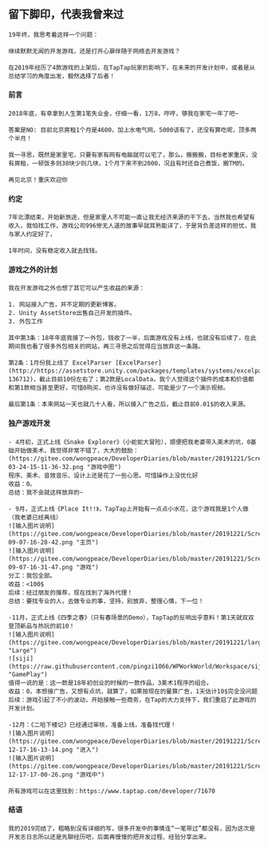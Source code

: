## 留下脚印，代表我曾来过
    19年终，我思考着这样一个问题：

    继续默默无闻的开发游戏，还是打开心扉伴随于网络去开发游戏？

    在2019年经历了4款游戏的上架后，在TapTap玩家的影响下，在未来的开发计划中，或者是从总结学习的角度出发，毅然选择了后者！

#### 前言
    2018年底，有幸拿到人生第1笔失业金，仔细一看，1万8，哼哼，够我在家宅一年了吧~
    
    答案是NO: 目前北京房租1个月是4600，加上水电气网，5000该有了，还没有算吃呢，顶多两个半月！

    我一寻思，既然是家里宅，只要有家有网有电脑就可以宅了，那么，搬搬搬，目标老家重庆，没有房租，一顿饭多则30块少则几块，1个月下来不到2000，况且有时还自己煮饭，搬TM的。

    再见北京！重庆欢迎你

#### 约定
    7年北漂结束，开始新旅途，但是家里人不可能一直让我无经济来源的干下去，当然我也希望有收入，我怕找工作，游戏公司996惨无人道的故事早就耳熟能详了，于是背负差这样的担忧，我与家人约定好了，

    1年时间，没有稳定收入就去找钱。

#### 游戏之外的计划
    我在开发游戏之外也想了其它可以产生收益的来源：

    1. 网站接入广告，并不定期的更新博客。
    2. Unity AssetStore出售自己开发的插件。
    3. 外包工作

    其中第3条：18年年底我接了一外包，钱收了一半，后面游戏没有上线，也就没有后续了，在此期间我也看了很多外包相关的网站，再三寻思之后觉得应当放弃这一条路。
    
    第2条：1月份我上线了 ExcelParser [ExcelParser](http://https://assetstore.unity.com/packages/templates/systems/excelparser-136712)，截止目前10份左右了；第2款是LocalData，我个人觉得这个插件的成本和价值都和第1款相当甚至更好，可惜0购买，也许没有做好描述，可能是少了一个演示视频。
    
    最后第1条：本来网站一天也就几十人看，所以接入广告之后，截止目前0.01$的收入来源。

#### 独产游戏开发
    - 4月初，正式上线《Snake Explorer》（小蛇蛇大冒险），顺便把我老婆带入美术的坑，0基础开始做美术，我觉得非常不错了，大大的鼓励：
    (https://gitee.com/wongpeace/DeveloperDiaries/blob/master/20191221/Screenshot_2019-03-24-15-11-36-32.png "游戏中图")
    程序、美术、音效音乐、设计上还是花了一些心思。可惜操作上没优化好
    收益：0。
    总结：我不会就这样放弃的~

    - 9月，正式上线《Place It!!》，TapTap上开始有一点点小水花，这个游戏我是1个人做（我老婆已经离线）
    ![输入图片说明](https://gitee.com/wongpeace/DeveloperDiaries/blob/master/20191221/Screenshot_2019-09-07-16-28-42.png "主页")
    ![输入图片说明](https://gitee.com/wongpeace/DeveloperDiaries/blob/master/20191221/Screenshot_2019-09-07-16-31-47.png "游戏")
    分工：我包全部。
    收益：<100$
    后续：经过朋友的推荐，现在找到了海外代理！
    总结：要找专业的人，去做专业的事，坚持，别放弃，整理心情，下一位！

    -11月，正式上线《四季之春》（只有春场景的Demo），TapTap的反响出乎意料！第1天就双双登顶新品与热玩的前10！
    ![输入图片说明](https://gitee.com/wongpeace/DeveloperDiaries/blob/master/20191221/large1024_500.png "Large")
    ![siji](https://raw.githubusercontent.com/pingzi1066/WPWorkWorld/Workspace/siji_com.png "GamePlay")
    值得一说的是：这一款是18年初创业的时候的一款作品，3美术1程序的组合。
    收益：0，本想接广告，又想有点坑，就算了，如果按现在的量算广告，1天估计10$完全没问题
    后续：游戏引起了不小的波动，开始接触一些商务，在Tap的大力支持下，我们重启了此游戏的开发计划。
    
    -12月：《二哈下楼记》已经通过审核，准备上线，准备找代理！
    ![输入图片说明](https://gitee.com/wongpeace/DeveloperDiaries/blob/master/20191221/Screenshot_2019-12-17-16-13-14.png "进入")
    ![输入图片说明](https://gitee.com/wongpeace/DeveloperDiaries/blob/master/20191221/Screenshot_2019-12-17-17-00-26.png "游戏中")

    所有游戏可以在这里找到：https://www.taptap.com/developer/71670

#### 结语
    我的2019完结了，粗略到没有详细的写，很多开发中的事情连“一笔带过”都没有，因为这次是开发志日志所以还是先聊经历吧，后面再慢慢的把开发过程、经验分享出来。


    



